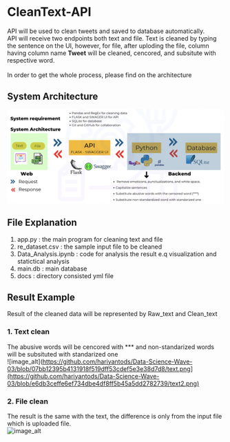 # CleanText-API <br>
API will be used to clean tweets and saved to database automatically. <br>
API will receive two endpoints both text and file. Text is cleaned by typing the sentence on the UI, however, for file, after uploding the file, column having column name **Tweet** will be cleaned, cencored, and subsitute with respective word. <br> <br>
In order to get the whole process, please find on the architecture <br>
## System Architecture
![image_alt](https://github.com/hariyantods/Binar_Bootcamp_Data_Science_Gold_Challenge/blob/8c95eb431a002afd35b17c02e28fa3b2457a2a71/workflow.png)

## File Explanation
1. app.py : the main program for cleaning text and file
2. re_dataset.csv : the sample input file to be cleaned
3. Data_Analysis.ipynb : code for analysis the result e.q visualization and statictical analysis
4. main.db : main database
5. docs : directory consisted yml file

## Result Example
Result of the cleaned data will be represented by Raw_text and Clean_text
### 1. Text clean
The abusive words will be cencored with *** and non-standarized words will be subsituted with standarized one
<br>
![image_alt](https://github.com/hariyantods/Data-Science-Wave-03/blob/07bb12395b4131918f519dff53cdef5e3e38d7d8/text.png](https://github.com/hariyantods/Data-Science-Wave-03/blob/e6db3ceffe6ef734dbe4df8ff5b45a5dd2782739/text2.png)
### 2. File clean
The result is the same with the text, the difference is only from the input file which is uploaded file.
<br>
![image_alt](https://github.com/hariyantods/Data-Science-Wave-03/blob/07bb12395b4131918f519dff53cdef5e3e38d7d8/file.png)
